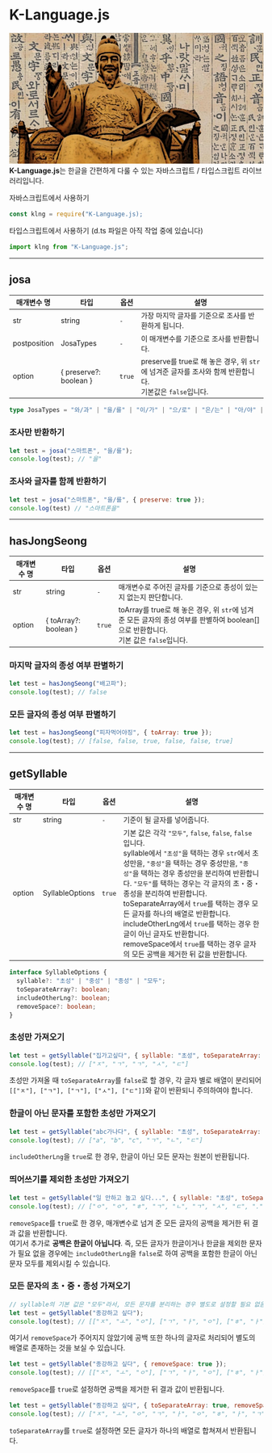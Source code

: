 # K-Language.js
![KING-Sejong](/image/sejong.jpg)  
**K-Language.js**는 한글을 간편하게 다룰 수 있는 자바스크립트 / 타입스크립트 라이브러리입니다.  
  
자바스크립트에서 사용하기
```js
const klng = require("K-Language.js);
```
타입스크립트에서 사용하기 (d.ts 파일은 아직 작업 중에 있습니다)
```ts
import klng from "K-Language.js";
```
---
## josa
| 매개변수 명 	| 타입 	| 옵션 	| 설명 	|
|---	|---	|---	|---	|
| str 	| string 	| `-` 	| 가장 마지막 글자를 기준으로 조사를 반환하게 됩니다. 	|
| postposition 	| JosaTypes 	| `-` 	| 이 매개변수를 기준으로 조사를 반환합니다.  	|
| option 	| { preserve?: boolean } 	| `true` 	| preserve를 true로 해 놓은 경우, 위 `str`에 넘겨준 글자를 조사와 함께 반환합니다.<br>기본값은 `false`입니다. 	|
```ts
type JosaTypes = "와/과" | "을/를" | "이/가" | "으/로" | "은/는" | "아/야" | "이나" | "이란" | "이든가" | "이든지" | "이나마" | "이네";
```
### 조사만 반환하기
```js
let test = josa("스마트폰", "을/를");
console.log(test); // "을"
```
### 조사와 글자를 함께 반환하기
```js
let test = josa("스마트폰", "을/를", { preserve: true });
console.log(test) // "스마트폰을"
```
---
## hasJongSeong
| 매개변수 명 	| 타입 	| 옵션 	| 설명 	|
|---	|---	|---	|---	|
| str 	| string 	| `-` 	| 매개변수로 주어진 글자를 기준으로 종성이 있는지 없는지 판단합니다. 	|
| option 	| { toArray?: boolean } 	| `true` 	| toArray를 true로 해 놓은 경우, 위 `str`에 넘겨준 모든 글자의 종성 여부를 판별하여 boolean[]으로 반환합니다.<br>기본 값은 `false`입니다. 	|
### 마지막 글자의 종성 여부 판별하기
```js
let test = hasJongSeong("배고파");
console.log(test); // false
```
### 모든 글자의 종성 여부 판별하기
```js
let test = hasJongSeong("피자먹어야징", { toArray: true });
console.log(test); // [false, false, true, false, false, true]
```
---
## getSyllable
| 매개변수 명 	| 타입 	| 옵션 	| 설명 	|
|---	|---	|---	|---	|
| str 	| string 	| `-` 	| 기준이 될 글자를 넣어줍니다. 	|
| option 	| SyllableOptions 	| `true` 	| 기본 값은 각각 `"모두"`, `false`, `false`, `false` 입니다.<br>syllable에서 `"초성"`을 택하는 경우 `str`에서 초성만을, `"중성"`을 택하는 경우 중성만을, `"종성"`을 택하는 경우 종성만을 분리하여 반환합니다. `"모두"`를 택하는 경우는 각 글자의 초・중・종성을 분리하여 반환합니다.<br>toSeparateArray에서 `true`를 택하는 경우 모든 글자를 하나의 배열로 반환합니다.<br>includeOtherLng에서 `true`를 택하는 경우 한글이 아닌 글자도 반환합니다.<br>removeSpace에서 `true`를 택하는 경우 글자의 모든 공백을 제거한 뒤 값을 반환합니다. 	|
```ts
interface SyllableOptions {
  syllable?: "초성" | "중성" | "종성" | "모두";
  toSeparateArray?: boolean;
  includeOtherLng?: boolean;
  removeSpace?: boolean;
}
```
### 초성만 가져오기
```js
let test = getSyllable("집가고싶다", { syllable: "초성", toSeparateArray: true });
console.log(test); // ["ㅈ", "ㄱ", "ㄱ", "ㅅ", "ㄷ"]
```
초성만 가져올 때 `toSeparateArray`를 `false`로 할 경우, 각 글자 별로 배열이 분리되어 `[["ㅈ"], ["ㄱ"], ["ㄱ"], ["ㅅ"], ["ㄷ"]]`와 같이 반환되니 주의하여야 합니다.
### 한글이 아닌 문자를 포함한 초성만 가져오기
```js
let test = getSyllable("abc가나다", { syllable: "초성", toSeparateArray: true, includeOtherLng: true });
console.log(test); // ["a", "b", "c", "ㄱ", "ㄴ", "ㄷ"]
```
`includeOtherLng`을 `true`로 한 경우, 한글이 아닌 모든 문자는 원본이 반환됩니다.  
### 띄어쓰기를 제외한 초성만 가져오기
```js
let test = getSyllable("일 안하고 놀고 싶다...", { syllable: "초성", toSeparateArray: true, includeOtherLng: true, removeSpace: true });
console.log(test); // ["ㅇ", "ㅇ", "ㅎ", "ㄱ", "ㄴ", "ㄱ", "ㅅ", "ㄷ", ".", ".", "."]
```
`removeSpace`를 `true`로 한 경우, 매개변수로 넘겨 준 모든 글자의 공백을 제거한 뒤 결과 값을 반환합니다.  
여기서 추가로 __공백은 한글이 아닙니다__. 즉, 모든 글자가 한글이거나 한글을 제외한 문자가 필요 없을 경우에는 `includeOtherLng`을 `false`로 하여 공백을 포함한 한글이 아닌 문자 모두를 제외시킬 수 있습니다.
### 모든 문자의 초・중・종성 가져오기
```js
// syllable의 기본 값은 "모두"라서, 모든 문자를 분리하는 경우 별도로 설정할 필요 없음
let test = getSyllable("종강하고 싶다");
console.log(test); // [["ㅈ", "ㅗ", "ㅇ"], ["ㄱ", "ㅏ", "ㅇ"], ["ㅎ", "ㅏ"], ["ㄱ", "ㅗ"], [" "], ["ㅅ", "ㅣ", "ㅍ"], ["ㄷ", "ㅏ"]]
```
여기서 `removeSpace`가 주어지지 않았기에 공백 또한 하나의 글자로 처리되어 별도의 배열로 존재하는 것을 보실 수 있습니다.  
```js
let test = getSyllable("종강하고 싶다", { removeSpace: true });
console.log(test); // [["ㅈ", "ㅗ", "ㅇ"], ["ㄱ", "ㅏ", "ㅇ"], ["ㅎ", "ㅏ"], ["ㄱ", "ㅗ"], ["ㅅ", "ㅣ", "ㅍ"], ["ㄷ", "ㅏ"]]
```
`removeSpace`를 `true`로 설정하면 공백을 제거한 뒤 결과 값이 반환됩니다.
```js
let test = getSyllable("종강하고 싶다", { toSeparateArray: true, removeSpace: true });
console.log(test); // ["ㅈ", "ㅗ", "ㅇ", "ㄱ", "ㅏ", "ㅇ", "ㅎ", "ㅏ", "ㄱ", "ㅗ", "ㅅ", "ㅣ", "ㅍ", "ㄷ", "ㅏ"]
```
`toSeparateArray`를 `true`로 설정하면 모든 글자가 하나의 배열로 합쳐져서 반환됩니다.